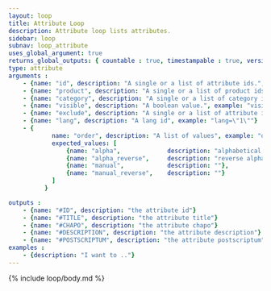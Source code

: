```yaml
---
layout: loop
title: Attribute Loop
description: Attribute loop lists attributes.
sidebar: loop
subnav: loop_attribute
uses_global_argument: true
returns_global_outputs: { countable : true, timestampable : true, versionable : false }
type: attribute
arguments :
    - {name: "id", description: "A single or a list of attribute ids.", example: "id=\"2\", id=\"1,4,7\""}
    - {name: "product", description: "A single or a list of product ids.", example: "id=\"2\", id=\"1,4,7\""}
    - {name: "category", description: "A single or a list of category ids.", example: "id=\"2\", id=\"1,4,7\""}
    - {name: "visible", description: "A boolean value.", example: "visible=\"no\"", default: "yes"}
    - {name: "exclude", description: "A single or a list of attribute ids to exclude.", example: "exclude=\"456,123\""}
    - {name: "lang", description: "A lang id", example: "lang=\"1\""}
    - {
            name: "order", description: "A list of values", example: "order=\"alpha_reverse\"", default: "manual",
            expected_values: [
                {name: "alpha",             description: "alphabetical order on title"},
                {name: "alpha_reverse",     description: "reverse alphabetical order on title"},
                {name: "manual",            description: ""},
                {name: "manual_reverse",    description: ""}
            ]
          }

outputs :
    - {name: "#ID", description: "the attribute id"}
    - {name: "#TITLE", description: "the attribute title"}
    - {name: "#CHAPO", description: "the attribute chapo"}
    - {name: "#DESCRIPTION", description: "the attribute description"}
    - {name: "#POSTSCRIPTUM", description: "the attribute postscriptum"}
examples :
    - {description: "I want to .."}
---
```


{% include loop/body.md %}